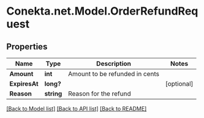 # Conekta.net.Model.OrderRefundRequest

## Properties

Name | Type | Description | Notes
------------ | ------------- | ------------- | -------------
**Amount** | **int** | Amount to be refunded in cents | 
**ExpiresAt** | **long?** |  | [optional] 
**Reason** | **string** | Reason for the refund | 

[[Back to Model list]](../README.md#documentation-for-models) [[Back to API list]](../README.md#documentation-for-api-endpoints) [[Back to README]](../README.md)

